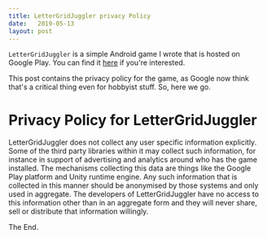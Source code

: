 ```yaml
---
title: LetterGridJuggler privacy Policy
date:   2019-05-13
layout: post
---
```


`LetterGridJuggler` is a simple Android game I wrote that is hosted on Google Play.  You can find it [here](https://play.google.com/store/apps/details?id=com.startledbadger.lettergridjuggler) if you're interested.

This post contains the privacy policy for the game, as Google now think that's a critical thing even for hobbyist stuff.  So, here we go.

Privacy Policy for LetterGridJuggler
===

LetterGridJuggler does not collect any user specific information explicitly.  Some of the third party libraries within it may collect such information, for instance in support of advertising and analytics around who has the game installed.  The mechanisms collecting this data are things like the Google Play platform and Unity runtime engine.
Any such information that is collected in this manner should be anonymised by those systems and only used in aggregate.
The developers of LetterGridJuggler have no access to this information other than in an aggregate form and they will never share, sell or distribute that information willingly.

The End.
